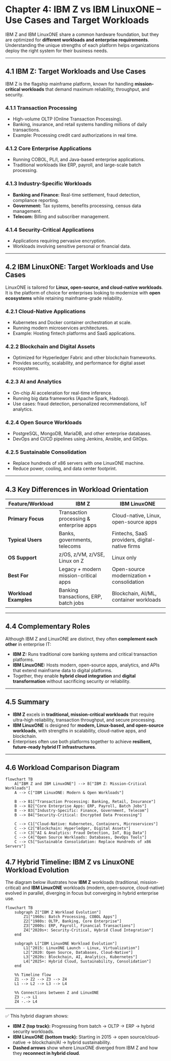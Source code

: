 # Chapter 4: IBM Z vs IBM LinuxONE – Use Cases and Target Workloads

IBM Z and IBM LinuxONE share a common hardware foundation, but they are optimized for **different workloads and enterprise requirements**. Understanding the unique strengths of each platform helps organizations deploy the right system for their business needs.

---

## 4.1 IBM Z: Target Workloads and Use Cases

IBM Z is the flagship mainframe platform, known for handling **mission-critical workloads** that demand maximum reliability, throughput, and security.

### 4.1.1 Transaction Processing
- High-volume OLTP (Online Transaction Processing).
- Banking, insurance, and retail systems handling millions of daily transactions.
- Example: Processing credit card authorizations in real time.

### 4.1.2 Core Enterprise Applications
- Running COBOL, PL/I, and Java-based enterprise applications.
- Traditional workloads like ERP, payroll, and large-scale batch processing.

### 4.1.3 Industry-Specific Workloads
- **Banking and Finance:** Real-time settlement, fraud detection, compliance reporting.
- **Government:** Tax systems, benefits processing, census data management.
- **Telecom:** Billing and subscriber management.

### 4.1.4 Security-Critical Applications
- Applications requiring pervasive encryption.
- Workloads involving sensitive personal or financial data.

---

## 4.2 IBM LinuxONE: Target Workloads and Use Cases

LinuxONE is tailored for **Linux, open-source, and cloud-native workloads**. It is the platform of choice for enterprises looking to modernize with **open ecosystems** while retaining mainframe-grade reliability.

### 4.2.1 Cloud-Native Applications
- Kubernetes and Docker container orchestration at scale.
- Running modern microservices architectures.
- Example: Hosting fintech platforms and SaaS applications.

### 4.2.2 Blockchain and Digital Assets
- Optimized for Hyperledger Fabric and other blockchain frameworks.
- Provides security, scalability, and performance for digital asset ecosystems.

### 4.2.3 AI and Analytics
- On-chip AI acceleration for real-time inference.
- Running big data frameworks (Apache Spark, Hadoop).
- Use cases: fraud detection, personalized recommendations, IoT analytics.

### 4.2.4 Open Source Workloads
- PostgreSQL, MongoDB, MariaDB, and other enterprise databases.
- DevOps and CI/CD pipelines using Jenkins, Ansible, and GitOps.

### 4.2.5 Sustainable Consolidation
- Replace hundreds of x86 servers with one LinuxONE machine.
- Reduce power, cooling, and data center footprint.

---

## 4.3 Key Differences in Workload Orientation

| Feature/Workload       | IBM Z                                | IBM LinuxONE                           |
|------------------------|--------------------------------------|----------------------------------------|
| **Primary Focus**      | Transaction processing & enterprise apps | Cloud-native, Linux, open-source apps  |
| **Typical Users**      | Banks, governments, telecoms         | Fintechs, SaaS providers, digital-native firms |
| **OS Support**         | z/OS, z/VM, z/VSE, Linux on Z        | Linux only                             |
| **Best For**           | Legacy + modern mission-critical apps | Open-source modernization + consolidation |
| **Workload Examples**  | Banking transactions, ERP, batch jobs | Blockchain, AI/ML, container workloads |

---

## 4.4 Complementary Roles

Although IBM Z and LinuxONE are distinct, they often **complement each other** in enterprise IT:

- **IBM Z:** Runs traditional core banking systems and critical transaction platforms.  
- **IBM LinuxONE:** Hosts modern, open-source apps, analytics, and APIs that extend mainframe data to digital platforms.  
- Together, they enable **hybrid cloud integration** and **digital transformation** without sacrificing security or reliability.  

---

## 4.5 Summary

- **IBM Z** excels in **traditional, mission-critical workloads** that require ultra-high reliability, transaction throughput, and secure processing.  
- **IBM LinuxONE** is designed for **modern, Linux-based, and open-source workloads**, with strengths in scalability, cloud-native apps, and blockchain.  
- Enterprises often use both platforms together to achieve **resilient, future-ready hybrid IT infrastructures**.

---

## 4.6 Workload Comparison Diagram

```mermaid
flowchart TB
    A["IBM Z and IBM LinuxONE"] --> B["IBM Z: Mission-Critical Workloads"]
    A --> C["IBM LinuxONE: Modern & Open Workloads"]

    B --> B1["Transaction Processing: Banking, Retail, Insurance"]
    B --> B2["Core Enterprise Apps: ERP, Payroll, Batch Jobs"]
    B --> B3["Industry-Specific: Finance, Government, Telecom"]
    B --> B4["Security-Critical: Encrypted Data Processing"]

    C --> C1["Cloud-Native: Kubernetes, Containers, Microservices"]
    C --> C2["Blockchain: Hyperledger, Digital Assets"]
    C --> C3["AI & Analytics: Fraud Detection, IoT, Big Data"]
    C --> C4["Open Source Workloads: Databases, DevOps Tools"]
    C --> C5["Sustainable Consolidation: Replace Hundreds of x86 Servers"]
```
## 4.7 Hybrid Timeline: IBM Z vs LinuxONE Workload Evolution

The diagram below illustrates how **IBM Z** workloads (traditional, mission-critical) and **IBM LinuxONE** workloads (modern, open-source, cloud-native) evolved in parallel, diverging in focus but converging in hybrid enterprise use.

```mermaid
flowchart TB
    subgraph Z["IBM Z Workload Evolution"]
        Z1["1960s: Batch Processing, COBOL Apps"]
        Z2["1980s: OLTP, Banking, Core Enterprise"]
        Z3["2000s: ERP, Payroll, Financial Transactions"]
        Z4["2020s+: Security-Critical, Hybrid Cloud Integration"]
    end

    subgraph L["IBM LinuxONE Workload Evolution"]
        L1["2015: LinuxONE Launch - Linux, Virtualization"]
        L2["2020: Open Source, Databases, Cloud-Native"]
        L3["2020s: Blockchain, AI, Analytics, Kubernetes"]
        L4["2025+: Hybrid Cloud, Sustainability, Consolidation"]
    end

    %% Timeline flow
    Z1 --> Z2 --> Z3 --> Z4
    L1 --> L2 --> L3 --> L4

    %% Connections between Z and LinuxONE
    Z3 -.-> L1
    Z4 -.-> L4
```

---

✅ This hybrid diagram shows:  
- **IBM Z (top track):** Progressing from batch → OLTP → ERP → hybrid security workloads.  
- **IBM LinuxONE (bottom track):** Starting in 2015 → open source/cloud-native → blockchain/AI → hybrid sustainability.  
- **Dashed arrows** show where LinuxONE diverged from IBM Z and how they **reconnect in hybrid cloud**.  